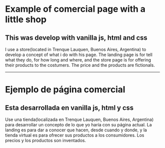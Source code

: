 # Example of comercial page with a little shop
## This was develop with vanilla js, html and css
I use a store(located in Trenque Lauquen, Buenos Aires, Argentina) to develop a concept of what i do with his page. The landing page is for tell what they do, for how long and where, and the store page is for offering their products to the costumers. The price and the products are fictionals.

---

# Ejemplo de página comercial
## Esta desarrollada en vanilla js, html y css
Use una tienda(localizada en Trenque Lauquen, Buenos Aires, Argentina) para desarrollar un concepto de lo que yo haría con su página actual. La landing es para dar a conocer que hacen, desde cuando y donde, y la tienda virtual es para ofrecer sus productos a los consumidores. Los precios y los productos son inventados.